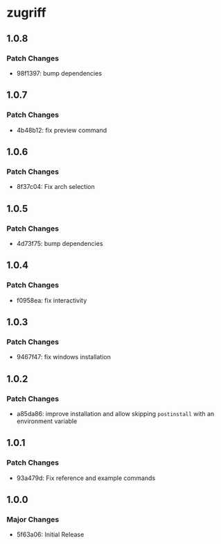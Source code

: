 # zugriff

## 1.0.8

### Patch Changes

- 98f1397: bump dependencies

## 1.0.7

### Patch Changes

- 4b48b12: fix preview command

## 1.0.6

### Patch Changes

- 8f37c04: Fix arch selection

## 1.0.5

### Patch Changes

- 4d73f75: bump dependencies

## 1.0.4

### Patch Changes

- f0958ea: fix interactivity

## 1.0.3

### Patch Changes

- 9467f47: fix windows installation

## 1.0.2

### Patch Changes

- a85da86: improve installation and allow skipping `postinstall` with an environment variable

## 1.0.1

### Patch Changes

- 93a479d: Fix reference and example commands

## 1.0.0

### Major Changes

- 5f63a06: Initial Release
